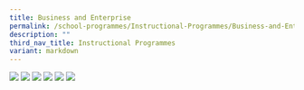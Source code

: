```yaml
---
title: Business and Enterprise
permalink: /school-programmes/Instructional-Programmes/Business-and-Enterprise/
description: ""
third_nav_title: Instructional Programmes
variant: markdown
---
```

![](/images/Instructional%20Programmes/Business%20and%20Enterprise/BE_website_E__002__Page_1.jpg)
![](/images/School%20Programmes/BE_website_E__002__Page_2.jpg)
![](/images/School%20Programmes/BE_website_E__002__Page_3.jpg)
![](/images/School%20Programmes/BE_website_E__002__Page_4.jpg)
![](/images/School%20Programmes/BE_website_E__002__Page_5.jpg)
![](/images/School%20Programmes/BE_website_E__002__Page_6.jpg)
